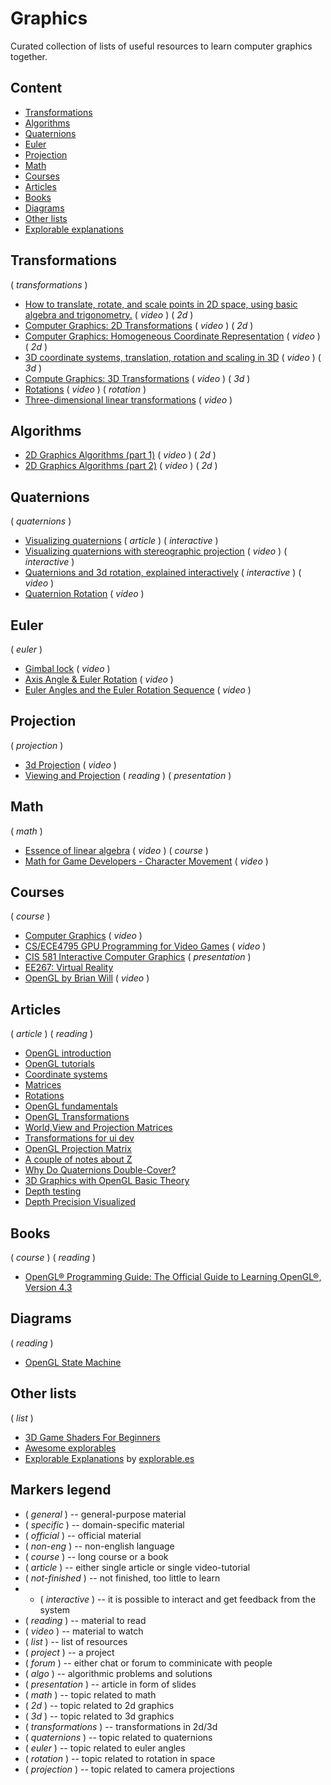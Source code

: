 # Graphics

Curated collection of lists of useful resources to learn computer graphics together.

## Content

- [Transformations](#transformations)
- [Algorithms](#algorithms)
- [Quaternions](#quaternions)
- [Euler](#euler)
- [Projection](#projection)
- [Math](#math)
- [Courses](#courses)
- [Articles](#articles)
- [Books](#books)
- [Diagrams](#diagrams)
- [Other lists](#other-lists)
- [Explorable explanations](#explorable-explanations)

## Transformations

( _transformations_ )

- [How to translate, rotate, and scale points in 2D space, using basic algebra and trigonometry.](https://www.youtube.com/watch?v=SLWCc-mcd-I) ( _video_ ) ( _2d_ )
- [Computer Graphics: 2D Transformations](https://youtu.be/pZIFBV2Hcxo) ( _video_ ) ( _2d_ )
- [Computer Graphics: Homogeneous Coordinate Representation](https://youtu.be/mq2S1SzAD1s?list=PLE67F-VQUgLgws92d9gmP-AhBN_KQRGDW) ( _video_ ) ( _2d_ )
- [3D coordinate systems, translation, rotation and scaling in 3D](https://www.youtube.com/watch?v=rTN4nawkrZs) ( _video_ ) ( _3d_ )
- [Compute Graphics: 3D Transformations](https://youtu.be/1GmVN2zIAJQ?list=PLE67F-VQUgLgws92d9gmP-AhBN_KQRGDW) ( _video_ ) ( _3d_ )
- [Rotations](https://youtu.be/x8-WOQYlaAs?list=PLIbUZ3URbL0F8p5TUxBChxqpqEJY8yRJo) ( _video_ ) ( _rotation_ )
- [Three-dimensional linear transformations](https://youtu.be/rHLEWRxRGiM) ( _video_ )

## Algorithms

- [2D Graphics Algorithms (part 1)](https://youtu.be/bfvmPa9eWew) ( _video_ ) ( _2d_ )
- [2D Graphics Algorithms (part 2)](https://youtu.be/IDFB5CDpLDE) ( _video_ ) ( _2d_ )

## Quaternions

( _quaternions_ )

- [Visualizing quaternions](https://eater.net/quaternions) ( _article_ ) ( _interactive_ )
- [Visualizing quaternions with stereographic projection](https://www.youtube.com/watch?v=d4EgbgTm0Bg) ( _video_ ) ( _interactive_ )
- [Quaternions and 3d rotation, explained interactively](https://youtu.be/zjMuIxRvygQ) ( _interactive_ ) ( _video_ )
- [Quaternion Rotation](https://youtu.be/4mXL751ko0w) ( _video_ )

## Euler

( _euler_ )

- [Gimbal lock](https://youtu.be/zc8b2Jo7mno) ( _video_ )
- [Axis Angle & Euler Rotation](https://youtu.be/syQnn_xuB8U) ( _video_ )
- [Euler Angles and the Euler Rotation Sequence](https://youtu.be/GJBc6z6p0KQ) ( _video_ )

## Projection

( _projection_ )

- [3d Projection](https://youtu.be/EUtbZ0egZDQ) ( _video_ )
- [Viewing and Projection](https://www.cs.auckland.ac.nz/courses/compsci372s1c/yenLectures/ViewingAndProjection4up.pdf) ( _reading_ ) ( _presentation_ )

## Math

( _math_ )

- [Essence of linear algebra](https://www.youtube.com/playlist?list=PLZHQObOWTQDPD3MizzM2xVFitgF8hE_ab) ( _video_ ) ( _course_ )
- [Math for Game Developers - Character Movement](https://www.youtube.com/watch?v=sKCF8A3XGxQ&list=PLW3Zl3wyJwWOpdhYedlD-yCB7WQoHf-My) ( _video_ )

## Courses

( _course_ )

- [Computer Graphics](https://www.youtube.com/playlist?list=PLE67F-VQUgLgws92d9gmP-AhBN_KQRGDW) ( _video_ )
- [CS/ECE4795 GPU Programming for Video Games](https://www.youtube.com/playlist?list=PLOunECWxELQQwayE8e3WjKPJsTGKknJ8w) ( _video_ )
- [CIS 581 Interactive Computer Graphics](https://web.cse.ohio-state.edu/~shen.94/581/Site/Slides.html) ( _presentation_ )
- [EE267: Virtual Reality](https://stanford.edu/class/ee267/lectures/)
- [OpenGL by Brian Will](https://www.youtube.com/playlist?list=PLIbUZ3URbL0ESKHrvzXuHjrcLi7gxhBby) ( _video_ )

## Articles

( _article_ ) ( _reading_ )

- [OpenGL introduction](https://learnopengl.com/Introduction)
- [OpenGL tutorials](http://www.opengl-tutorial.org/)
- [Coordinate systems](https://learnopengl.com/Getting-started/Coordinate-Systems)
- [Matrices](http://www.opengl-tutorial.org/beginners-tutorials/tutorial-3-matrices)
- [Rotations](http://www.opengl-tutorial.org/intermediate-tutorials/tutorial-17-quaternions)
- [OpenGL fundamentals](http://www.songho.ca/opengl)
- [OpenGL Transformations](https://open.gl/transformations)
- [World,View and Projection Matrices](https://duriansoftware.com/joe/an-intro-to-modern-opengl.-chapter-3:-3d-transformation-and-projection)
- [Transformations for ui dev](https://habr.com/ru/post/520078)
- [OpenGL Projection Matrix](http://www.songho.ca/opengl/gl_projectionmatrix.html)
- [A couple of notes about Z](http://www.humus.name/index.php?ID=255)
- [Why Do Quaternions Double-Cover?](https://www.reedbeta.com/blog/why-quaternions-double-cover)
- [3D Graphics with OpenGL Basic Theory](http://web.archive.org/web/20201113214817/https://www.ntu.edu.sg/home/ehchua/programming/opengl/CG_BasicsTheory.html)
- [Depth testing](https://learnopengl.com/Advanced-OpenGL/Depth-testing)
- [Depth Precision Visualized](https://developer.nvidia.com/content/depth-precision-visualized)

## Books

( _course_ ) ( _reading_ )

- [OpenGL® Programming Guide: The Official Guide to Learning OpenGL®, Version 4.3](https://www.cs.utexas.edu/users/fussell/courses/cs354/handouts/Addison.Wesley.OpenGL.Programming.Guide.8th.Edition.Mar.2013.ISBN.0321773039.pdf)

## Diagrams

( _reading_ )

- [OpenGL State Machine](https://www.lri.fr/~mbl/ENS/IG2/docs/opengl-stm.pdf)

## Other lists

( _list_ )

- [3D Game Shaders For Beginners](https://github.com/lettier/3d-game-shaders-for-beginners)
- [Awesome explorables](https://github.com/sp4ke/awesome-explorables)
- [Explorable Explanations](https://explorabl.es/) by [explorable.es](https://explorabl.es/)

## Markers legend

- ( _general_ ) -- general-purpose material
- ( _specific_ ) -- domain-specific material
- ( _official_ ) -- official material
- ( _non-eng_ ) -- non-english language
- ( _course_ ) -- long course or a book
- ( _article_ ) -- either single article or single video-tutorial
- ( _not-finished_ ) -- not finished, too little to learn
- - ( _interactive_ ) -- it is possible to interact and get feedback from the system
- ( _reading_ ) -- material to read
- ( _video_ ) -- material to watch
- ( _list_ ) -- list of resources
- ( _project_ ) -- a project
- ( _forum_ ) -- either chat or forum to comminicate with people
- ( _algo_ ) -- algorithmic problems and solutions
- ( _presentation_ ) -- article in form of slides
- ( _math_ ) -- topic related to math
- ( _2d_ ) -- topic related to 2d graphics
- ( _3d_ ) -- topic related to 3d graphics
- ( _transformations_ ) -- transformations in 2d/3d
- ( _quaternions_ ) -- topic related to quaternions
- ( _euler_ ) -- topic related to euler angles
- ( _rotation_ ) -- topic related to rotation in space
- ( _projection_ ) -- topic related to camera projections

